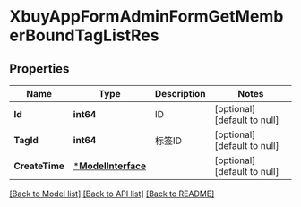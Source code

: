 # XbuyAppFormAdminFormGetMemberBoundTagListRes

## Properties
Name | Type | Description | Notes
------------ | ------------- | ------------- | -------------
**Id** | **int64** | ID | [optional] [default to null]
**TagId** | **int64** | 标签ID | [optional] [default to null]
**CreateTime** | [***ModelInterface**](interface.md) |  | [optional] [default to null]

[[Back to Model list]](../README.md#documentation-for-models) [[Back to API list]](../README.md#documentation-for-api-endpoints) [[Back to README]](../README.md)

